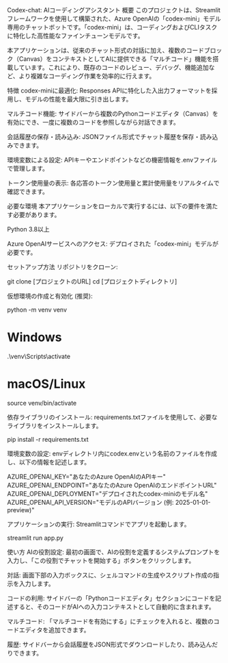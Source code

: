 Codex-chat: AIコーディングアシスタント
概要
このプロジェクトは、Streamlitフレームワークを使用して構築された、Azure OpenAIの「codex-mini」モデル専用のチャットボットです。「codex-mini」は、コーディングおよびCLIタスクに特化した高性能なファインチューンモデルです。

本アプリケーションは、従来のチャット形式の対話に加え、複数のコードブロック（Canvas）をコンテキストとしてAIに提供できる「マルチコード」機能を搭載しています。これにより、既存のコードのレビュー、デバッグ、機能追加など、より複雑なコーディング作業を効率的に行えます。

特徴
codex-miniに最適化: Responses APIに特化した入出力フォーマットを採用し、モデルの性能を最大限に引き出します。

マルチコード機能: サイドバーから複数のPythonコードエディタ（Canvas）を有効にでき、一度に複数のコードを参照しながら対話できます。

会話履歴の保存・読み込み: JSONファイル形式でチャット履歴を保存・読み込みできます。

環境変数による設定: APIキーやエンドポイントなどの機密情報を.envファイルで管理します。

トークン使用量の表示: 各応答のトークン使用量と累計使用量をリアルタイムで確認できます。

必要な環境
本アプリケーションをローカルで実行するには、以下の要件を満たす必要があります。

Python 3.8以上

Azure OpenAIサービスへのアクセス: デプロイされた「codex-mini」モデルが必要です。

セットアップ方法
リポジトリをクローン:

git clone [プロジェクトのURL]
cd [プロジェクトディレクトリ]

仮想環境の作成と有効化 (推奨):

python -m venv venv
# Windows
.\venv\Scripts\activate
# macOS/Linux
source venv/bin/activate

依存ライブラリのインストール:
requirements.txtファイルを使用して、必要なライブラリをインストールします。

pip install -r requirements.txt

環境変数の設定:
envディレクトリ内にcodex.envという名前のファイルを作成し、以下の情報を記述します。

AZURE_OPENAI_KEY="あなたのAzure OpenAIのAPIキー"
AZURE_OPENAI_ENDPOINT="あなたのAzure OpenAIのエンドポイントURL"
AZURE_OPENAI_DEPLOYMENT="デプロイされたcodex-miniのモデル名"
AZURE_OPENAI_API_VERSION="モデルのAPIバージョン (例: 2025-01-01-preview)"

アプリケーションの実行:
Streamlitコマンドでアプリを起動します。

streamlit run app.py

使い方
AIの役割設定: 最初の画面で、AIの役割を定義するシステムプロンプトを入力し、「この役割でチャットを開始する」ボタンをクリックします。

対話: 画面下部の入力ボックスに、シェルコマンドの生成やスクリプト作成の指示を入力します。

コードの利用: サイドバーの「Pythonコードエディタ」セクションにコードを記述すると、そのコードがAIへの入力コンテキストとして自動的に含まれます。

マルチコード: 「マルチコードを有効にする」にチェックを入れると、複数のコードエディタを追加できます。

履歴: サイドバーから会話履歴をJSON形式でダウンロードしたり、読み込んだりできます。